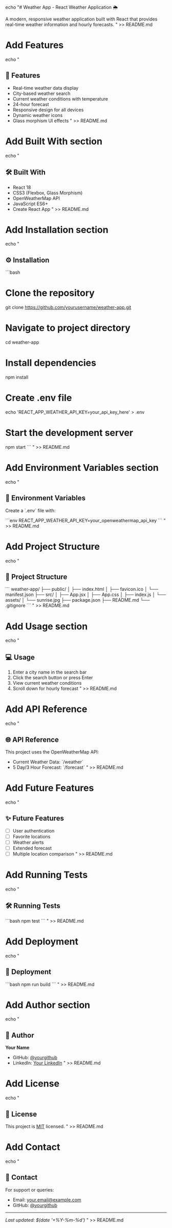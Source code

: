 echo "# Weather App - React Weather Application 🌦️

A modern, responsive weather application built with React that provides real-time weather information and hourly forecasts.
" >> README.md

# Add Features
echo "
## 🚀 Features

- Real-time weather data display
- City-based weather search
- Current weather conditions with temperature
- 24-hour forecast
- Responsive design for all devices
- Dynamic weather icons
- Glass morphism UI effects
" >> README.md

# Add Built With section
echo "
## 🛠️ Built With

- React 18
- CSS3 (Flexbox, Glass Morphism)
- OpenWeatherMap API
- JavaScript ES6+
- Create React App
" >> README.md

# Add Installation section
echo "
## ⚙️ Installation

\`\`\`bash
# Clone the repository
git clone https://github.com/yourusername/weather-app.git

# Navigate to project directory
cd weather-app

# Install dependencies
npm install

# Create .env file
echo 'REACT_APP_WEATHER_API_KEY=your_api_key_here' > .env

# Start the development server
npm start
\`\`\`
" >> README.md

# Add Environment Variables section
echo "
## 🔧 Environment Variables

Create a \`.env\` file with:

\`\`\`env
REACT_APP_WEATHER_API_KEY=your_openweathermap_api_key
\`\`\`
" >> README.md

# Add Project Structure
echo "
## 📁 Project Structure

\`\`\`
weather-app/
├── public/
│   ├── index.html
│   ├── favicon.ico
│   └── manifest.json
├── src/
│   ├── App.jsx
│   ├── App.css
│   ├── index.js
│   └── assets/
│       └── sunrise.jpg
├── package.json
├── README.md
└── .gitignore
\`\`\`
" >> README.md

# Add Usage section
echo "
## 💻 Usage

1. Enter a city name in the search bar
2. Click the search button or press Enter
3. View current weather conditions
4. Scroll down for hourly forecast
" >> README.md

# Add API Reference
echo "
## 🌐 API Reference

This project uses the OpenWeatherMap API:
- Current Weather Data: \`/weather\`
- 5 Day/3 Hour Forecast: \`/forecast\`
" >> README.md

# Add Future Features
echo "
## ✨ Future Features

- [ ] User authentication
- [ ] Favorite locations
- [ ] Weather alerts
- [ ] Extended forecast
- [ ] Multiple location comparison
" >> README.md

# Add Running Tests
echo "
## 🛠️ Running Tests

\`\`\`bash
npm test
\`\`\`
" >> README.md

# Add Deployment
echo "
## 🚀 Deployment

\`\`\`bash
npm run build
\`\`\`
" >> README.md

# Add Author section
echo "
## 👤 Author

**Your Name**
- GitHub: [@yourgithub](https://github.com/yourgithub)
- LinkedIn: [Your LinkedIn](https://linkedin.com/in/yourlinkedin)
" >> README.md

# Add License
echo "
## 🔐 License

This project is [MIT](./LICENSE) licensed.
" >> README.md

# Add Contact
echo "
## 📧 Contact

For support or queries:
- Email: your.email@example.com
- GitHub: [@yourgithub](https://github.com/yourgithub)

---
*Last updated: $(date '+%Y-%m-%d')*
" >> README.md
